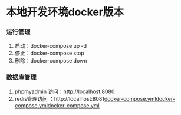 # 本地开发环境docker版本

### 运行管理

1) 启动：docker-compose up -d
2) 停止：docker-compose stop
3) 删除：docker-compose down

### 数据库管理

1) phpmyadmin 访问：http://localhost:8080
2) redis管理访问 ：http://localhost:8081[docker-compose.yml](docker-compose.yml)[docker-compose.yml](docker-compose.yml)[docker-compose.yml](docker-compose.yml)